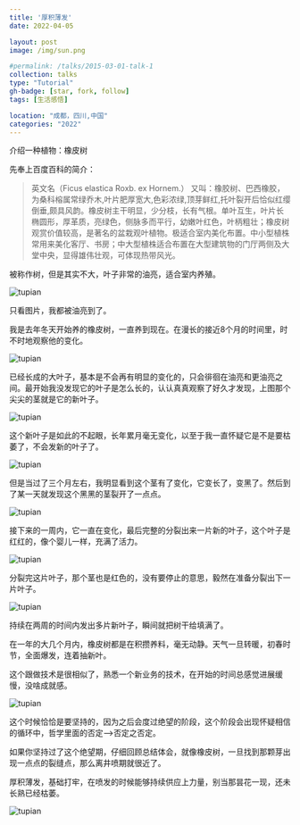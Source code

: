 ```yaml
---
title: '厚积薄发'
date: 2022-04-05

layout: post
image: /img/sun.png

#permalink: /talks/2015-03-01-talk-1
collection: talks
type: "Tutorial"
gh-badge: [star, fork, follow]
tags: [生活感悟]

location: "成都，四川,中国"
categories: "2022"
---
```


介绍一种植物：橡皮树


先奉上百度百科的简介：

>英文名（Ficus elastica Roxb. ex Hornem.） 又叫：橡胶树、巴西橡胶，为桑科榕属常绿乔木,叶片肥厚宽大,色彩浓绿,顶芽鲜红,托叶裂开后恰似红缨倒垂,颇具风韵。橡皮树主干明显，少分枝，长有气根。单叶互生，叶片长椭圆形，厚革质，亮绿色，侧脉多而平行，幼嫩叶红色，叶柄粗壮；橡皮树观赏价值较高，是著名的盆栽观叶植物。极适合室内美化布置。中小型植株常用来美化客厅、书房；中大型植株适合布置在大型建筑物的门厅两侧及大堂中央，显得雄伟壮观，可体现热带风光。



被称作树，但是其实不大，叶子非常的油亮，适合室内养殖。


![tupian](/img/blog/houji-2.jpg)


只看图片，我都被油亮到了。



我是去年冬天开始养的橡皮树，一直养到现在。在漫长的接近8个月的时间里，时不时地观察他的变化。


![tupian](/img/blog/houji-3.jpg)



已经长成的大叶子，基本是不会再有明显的变化的，只会徘徊在油亮和更油亮之间。最开始我没发现它的叶子是怎么长的，认认真真观察了好久才发现，上图那个尖尖的茎就是它的新叶子。



![tupian](/img/blog/houji-4.jpg)



这个新叶子是如此的不起眼，长年累月毫无变化，以至于我一直怀疑它是不是要枯萎了，不会发新的叶子了。



![tupian](/img/blog/houji-5.jpg)



但是当过了三个月左右，我明显看到这个茎有了变化，它变长了，变黑了。然后到了某一天就发现这个黑黑的茎裂开了一点点。



![tupian](/img/blog/houji-6.jpg)



接下来的一周内，它一直在变化，最后完整的分裂出来一片新的叶子，这个叶子是红红的，像个婴儿一样，充满了活力。


![tupian](/img/blog/houji-7.jpg)



分裂完这片叶子，那个茎也是红色的，没有要停止的意思，毅然在准备分裂出下一片叶子。


![tupian](/img/blog/houji-8.jpg)



持续在两周的时间内发出多片新叶子，瞬间就把树干给填满了。



在一年的大几个月内，橡皮树都是在积攒养料，毫无动静。天气一旦转暖，初春时节，全面爆发，连着抽新叶。



这个跟做技术是很相似了，熟悉一个新业务的技术，在开始的时间总感觉进展缓慢，没啥成就感。


![tupian](/img/blog/houji-9.jpg)



这个时候恰恰是要坚持的，因为之后会度过绝望的阶段，这个阶段会出现怀疑相信的循环中，哲学里面的否定-->否定之否定。



如果你坚持过了这个绝望期，仔细回顾总结体会，就像橡皮树，一旦找到那颗芽出现一点点的裂缝点，那么离井喷期就很近了。



厚积薄发，基础打牢，在喷发的时候能够持续供应上力量，别当那昙花一现，还未长熟已经枯萎。

![tupian](/img/blog/houji-1.jpg)

